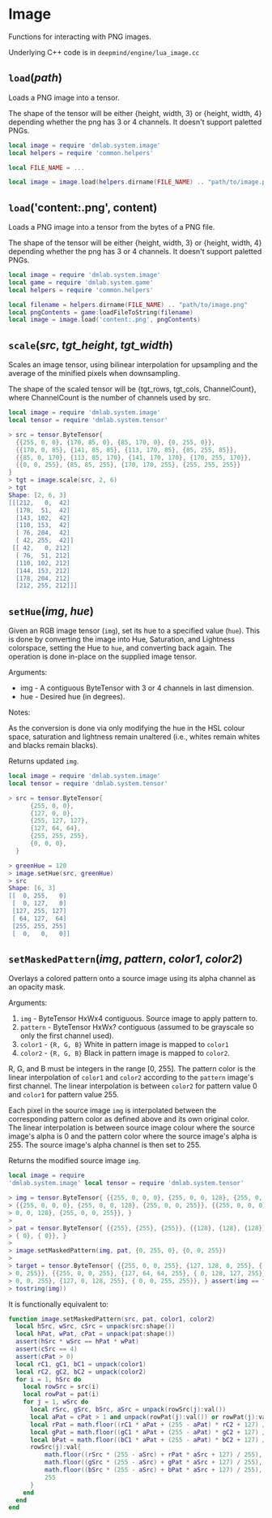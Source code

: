 # Image

Functions for interacting with PNG images.

Underlying C++ code is in `deepmind/engine/lua_image.cc`

## `load`(*path*)

Loads a PNG image into a tensor.

The shape of the tensor will be either {height, width, 3} or {height, width, 4}
depending whether the png has 3 or 4 channels. It doesn't support paletted PNGs.

```lua
local image = require 'dmlab.system.image'
local helpers = require 'common.helpers'

local FILE_NAME = ...

local image = image.load(helpers.dirname(FILE_NAME) .. "path/to/image.png")
```

## `load`('content:.png', content)

Loads a PNG image into a tensor from the bytes of a PNG file.

The shape of the tensor will be either {height, width, 3} or {height, width, 4}
depending whether the png has 3 or 4 channels. It doesn't support paletted PNGs.

```lua
local image = require 'dmlab.system.image'
local game = require 'dmlab.system.game'
local helpers = require 'common.helpers'

local filename = helpers.dirname(FILE_NAME) .. "path/to/image.png"
local pngContents = game:loadFileToString(filename)
local image = image.load('content:.png', pngContents)
```

## `scale`(*src*, *tgt_height*, *tgt_width*)

Scales an image tensor, using bilinear interpolation for upsampling and the
average of the minified pixels when downsampling.

The shape of the scaled tensor will be {tgt_rows, tgt_cols, ChannelCount}, where
ChannelCount is the number of channels used by src.

```lua
local image = require 'dmlab.system.image'
local tensor = require 'dmlab.system.tensor'

> src = tensor.ByteTensor{
  {{255, 0, 0}, {170, 85, 0}, {85, 170, 0}, {0, 255, 0}},
  {{170, 0, 85}, {141, 85, 85}, {113, 170, 85}, {85, 255, 85}},
  {{85, 0, 170}, {113, 85, 170}, {141, 170, 170}, {170, 255, 170}},
  {{0, 0, 255}, {85, 85, 255}, {170, 170, 255}, {255, 255, 255}}
}
> tgt = image.scale(src, 2, 6)
> tgt
Shape: [2, 6, 3]
[[[212,   0,  42]
  [178,  51,  42]
  [143, 102,  42]
  [110, 153,  42]
  [ 76, 204,  42]
  [ 42, 255,  42]]
 [[ 42,   0, 212]
  [ 76,  51, 212]
  [110, 102, 212]
  [144, 153, 212]
  [178, 204, 212]
  [212, 255, 212]]]
```

## `setHue`(*img*, *hue*)

Given an RGB image tensor (`img`), set its hue to a specified value (`hue`).
This is done by converting the image into Hue, Saturation, and Lightness
colorspace, setting the Hue to `hue`, and converting back again. The operation
is done in-place on the supplied image tensor.

Arguments:

*   img - A contiguous ByteTensor with 3 or 4 channels in last dimension.
*   hue - Desired hue (in degrees).

Notes:

As the conversion is done via only modifying the hue in the HSL colour space,
saturation and lightness remain unaltered (i.e., whites remain whites and blacks
remain blacks).

Returns updated `img`.

```Lua
local image = require 'dmlab.system.image'
local tensor = require 'dmlab.system.tensor'

> src = tensor.ByteTensor{
      {255, 0, 0},
      {127, 0, 0},
      {255, 127, 127},
      {127, 64, 64},
      {255, 255, 255},
      {0, 0, 0},
  }

> greenHue = 120
> image.setHue(src, greenHue)
> src
Shape: [6, 3]
[[  0, 255,   0]
 [  0, 127,   0]
 [127, 255, 127]
 [ 64, 127,  64]
 [255, 255, 255]
 [  0,   0,   0]]
```

## `setMaskedPattern`(*img*, *pattern*, *color1*, *color2*)

Overlays a colored pattern onto a source image using its alpha channel as an
opacity mask.

Arguments:

1.  `img` - ByteTensor HxWx4 contiguous. Source image to apply pattern to.
2.  `pattern` - ByteTensor HxWx? contiguous (assumed to be grayscale so only the
    first channel used).
3.  `color1` - `{R, G, B}` White in pattern image is mapped to `color1`
4.  `color2` - `{R, G, B}` Black in pattern image is mapped to `color2`.

R, G, and B must be integers in the range \[0, 255\]. The pattern color is the
linear interpolation of `color1` and `color2` according to the `pattern` image's
first channel. The linear interpolation is between `color2` for pattern value 0
and `color1` for pattern value 255.

Each pixel in the source image `img` is interpolated between the corresponding
pattern color as defined above and its own original color. The linear
interpolation is between source image colour where the source image's alpha is 0
and the pattern color where the source image's alpha is 255. The source image's
alpha channel is then set to 255.

Returns the modified source image `img`.

```Lua
local image = require
'dmlab.system.image' local tensor = require 'dmlab.system.tensor'

> img = tensor.ByteTensor{ {{255, 0, 0, 0}, {255, 0, 0, 128}, {255, 0, 0, 255}},
> {{255, 0, 0, 0}, {255, 0, 0, 128}, {255, 0, 0, 255}}, {{255, 0, 0, 0}, {255,
> 0, 0, 128}, {255, 0, 0, 255}}, }
>
> pat = tensor.ByteTensor{ {{255}, {255}, {255}}, {{128}, {128}, {128}}, {{ 0},
> { 0}, { 0}}, }
>
> image.setMaskedPattern(img, pat, {0, 255, 0}, {0, 0, 255})
>
> target = tensor.ByteTensor{ {{255, 0, 0, 255}, {127, 128, 0, 255}, { 0, 255,
> 0, 255}}, {{255, 0, 0, 255}, {127, 64, 64, 255}, { 0, 128, 127, 255}}, {{255,
> 0, 0, 255}, {127, 0, 128, 255}, { 0, 0, 255, 255}}, } assert(img == target,
> tostring(img))
```

It is functionally equivalent to:

```Lua
function image.setMaskedPattern(src, pat, color1, color2)
  local hSrc, wSrc, cSrc = unpack(src:shape())
  local hPat, wPat, cPat = unpack(pat:shape())
  assert(hSrc * wSrc == hPat * wPat)
  assert(cSrc == 4)
  assert(cPat > 0)
  local rC1, gC1, bC1 = unpack(color1)
  local rC2, gC2, bC2 = unpack(color2)
  for i = 1, hSrc do
    local rowSrc = src(i)
    local rowPat = pat(i)
    for j = 1, wSrc do
      local rSrc, gSrc, bSrc, aSrc = unpack(rowSrc(j):val())
      local aPat = cPat > 1 and unpack(rowPat(j):val()) or rowPat(j):val()
      local rPat = math.floor((rC1 * aPat + (255 - aPat) * rC2 + 127) / 255)
      local gPat = math.floor((gC1 * aPat + (255 - aPat) * gC2 + 127) / 255)
      local bPat = math.floor((bC1 * aPat + (255 - aPat) * bC2 + 127) / 255)
      rowSrc(j):val{
          math.floor((rSrc * (255 - aSrc) + rPat * aSrc + 127) / 255),
          math.floor((gSrc * (255 - aSrc) + gPat * aSrc + 127) / 255),
          math.floor((bSrc * (255 - aSrc) + bPat * aSrc + 127) / 255),
          255
      }
    end
  end
end
```
